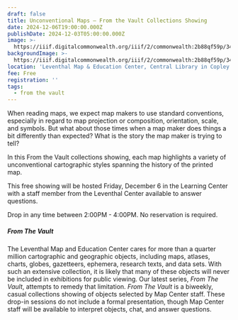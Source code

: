 ```yaml
---
draft: false
title: Unconventional Maps — From the Vault Collections Showing
date: 2024-12-06T19:00:00.000Z
publishDate: 2024-12-03T05:00:00.000Z
image: >-
  https://iiif.digitalcommonwealth.org/iiif/2/commonwealth:2b88qf59p/349,7023,6754,2128/1200,/0/default.jpg
backgroundImage: >-
  https://iiif.digitalcommonwealth.org/iiif/2/commonwealth:2b88qf59p/349,7023,6754,2128/1200,/0/default.jpg
location: 'Leventhal Map & Education Center, Central Library in Copley Square'
fee: Free
registration: ''
tags:
  - from the vault
---
```


When reading maps, we expect map makers to use standard conventions, especially in regard to map projection or composition, orientation, scale, and symbols. But what about those times when a map maker does things a bit differently than expected? What is the story the map maker is trying to tell?

In this From the Vault collections showing, each map highlights a variety of unconventional cartographic styles spanning the history of the printed map. 

This free showing will be hosted Friday, December 6 in the Learning Center with a staff member from the Leventhal Center available to answer questions.

Drop in any time between 2:00PM - 4:00PM. No reservation is required.

##### ***From The Vault***

The Leventhal Map and Education Center cares for more than a quarter million cartographic and geographic objects, including maps, atlases, charts, globes, gazetteers, ephemera, research texts, and data sets. With such an extensive collection, it is likely that many of these objects will never be included in exhibitions for public viewing. Our latest series, *From The Vault*, attempts to remedy that limitation. *From The Vault* is a biweekly, casual collections showing of objects selected by Map Center staff. These drop-in sessions do not include a formal presentation, though Map Center staff will be available to interpret objects, chat, and answer questions.
